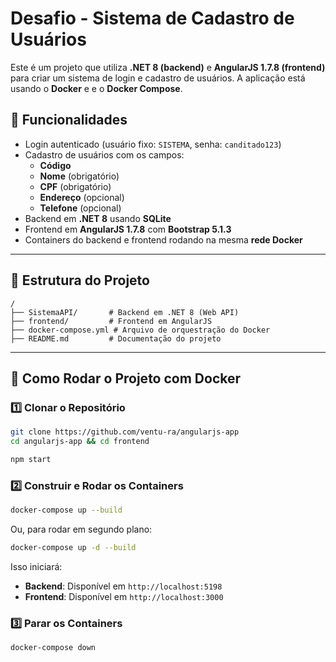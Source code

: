 # Desafio - Sistema de Cadastro de Usuários

Este é um projeto que utiliza **.NET 8 (backend)** e **AngularJS 1.7.8 (frontend)** para criar um sistema de login e cadastro de usuários. A aplicação está usando o **Docker** e e o **Docker Compose**.

## 📌 Funcionalidades

- Login autenticado (usuário fixo: `SISTEMA`, senha: `canditado123`)
- Cadastro de usuários com os campos:
  - **Código**
  - **Nome** (obrigatório)
  - **CPF** (obrigatório)
  - **Endereço** (opcional)
  - **Telefone** (opcional)
- Backend em **.NET 8** usando **SQLite**
- Frontend em **AngularJS 1.7.8** com **Bootstrap 5.1.3**
- Containers do backend e frontend rodando na mesma **rede Docker**

---

## 📂 Estrutura do Projeto

```
/
├── SistemaAPI/       # Backend em .NET 8 (Web API)
├── frontend/         # Frontend em AngularJS
├── docker-compose.yml # Arquivo de orquestração do Docker
├── README.md         # Documentação do projeto
```

---

## 🚀 Como Rodar o Projeto com Docker

### **1️⃣ Clonar o Repositório**

```sh
git clone https://github.com/ventu-ra/angularjs-app
cd angularjs-app && cd frontend

npm start
```

### **2️⃣ Construir e Rodar os Containers**

```sh
docker-compose up --build
```

Ou, para rodar em segundo plano:

```sh
docker-compose up -d --build
```

Isso iniciará:

- **Backend**: Disponível em `http://localhost:5198`
- **Frontend**: Disponível em `http://localhost:3000`

### **3️⃣ Parar os Containers**

```sh
docker-compose down
```
